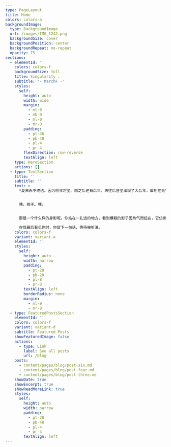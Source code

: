 ```yaml
---
type: PageLayout
title: Home
colors: colors-a
backgroundImage:
  type: BackgroundImage
  url: /images/IMG_1242.png
  backgroundSize: cover
  backgroundPosition: center
  backgroundRepeat: no-repeat
  opacity: 75
sections:
  - elementId: ''
    colors: colors-f
    backgroundSize: full
    title: Singularity .
    subtitle: '- MarchF -'
    styles:
      self:
        height: auto
        width: wide
        margin:
          - mt-0
          - mb-0
          - ml-0
          - mr-0
        padding:
          - pt-36
          - pb-48
          - pl-4
          - pr-4
        flexDirection: row-reverse
        textAlign: left
    type: HeroSection
    actions: []
  - type: TextSection
    title: ''
    subtitle: ''
    text: >
      *夏日永不终结。因为明年将至、而之后还有后年、再往后甚至出现了大后年，直到在无穷发展和计划之中连明天都变成一个渺小的数字，我们展望时仍然会发现夏日永不终结。今年永远是最热的夏天。*


      噢，孩子。噢。


      那是一个什么样的身影呢。你站在一扎远的地方，看到模糊的影子因热气而扭曲，它仿佛比夏天更短暂更快活，盲目而自大的恰如其分，赶在秋天到来前猛烈地冲向这个世界，噢，孩子。噢。你是个多倔强的废土啊，残缺而完整，金黄色、淡蓝色，你眉眼里流落下河流的泥沙，荒芜的、坚硬的，永远地向门内走去了。

      在我最后看见你时，你留下一句话，等待被听清。
    colors: colors-f
    variant: variant-a
    elementId: ''
    styles:
      self:
        height: auto
        width: narrow
        padding:
          - pt-28
          - pb-28
          - pl-8
          - pr-8
        textAlign: left
        borderRadius: none
        margin:
          - ml-9
          - mr-9
  - type: FeaturedPostsSection
    elementId: ''
    colors: colors-f
    variant: variant-d
    subtitle: Featured Posts
    showFeaturedImage: false
    actions:
      - type: Link
        label: See all posts
        url: /blog
    posts:
      - content/pages/blog/post-six.md
      - content/pages/blog/post-four.md
      - content/pages/blog/post-three.md
    showDate: true
    showExcerpt: true
    showReadMoreLink: true
    styles:
      self:
        height: auto
        width: narrow
        padding:
          - pt-28
          - pb-48
          - pl-4
          - pr-4
        textAlign: left
---
```


